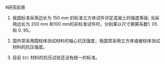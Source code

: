 #研究前景

1. 我国标准采用边长为 150 mm 的标准立方体试件评定混凝土的强度等级; 当采用边长为 200 mm 和100 mm的非标准试件时，分别乘以尺寸换算系数1. 05 和 0. 95。 

2. 国外常采用圆柱体测试材料的轴心抗压强度，我国常采用立方体或棱柱体测试材料的抗压强度。

3. 目前 `ECC` 材料的抗压试验还没有统一的标准。
